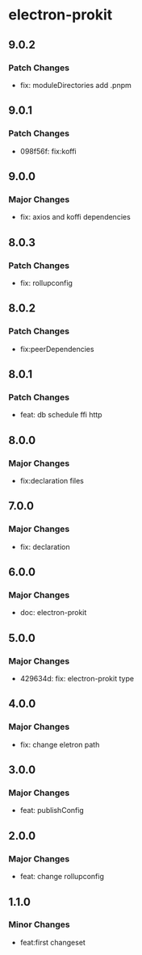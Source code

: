 # electron-prokit

## 9.0.2

### Patch Changes

- fix: moduleDirectories add .pnpm

## 9.0.1

### Patch Changes

- 098f56f: fix:koffi

## 9.0.0

### Major Changes

- fix: axios and koffi dependencies

## 8.0.3

### Patch Changes

- fix: rollupconfig

## 8.0.2

### Patch Changes

- fix:peerDependencies

## 8.0.1

### Patch Changes

- feat: db schedule ffi http

## 8.0.0

### Major Changes

- fix:declaration files

## 7.0.0

### Major Changes

- fix: declaration

## 6.0.0

### Major Changes

- doc: electron-prokit

## 5.0.0

### Major Changes

- 429634d: fix: electron-prokit type

## 4.0.0

### Major Changes

- fix: change eletron path

## 3.0.0

### Major Changes

- feat: publishConfig

## 2.0.0

### Major Changes

- feat: change rollupconfig

## 1.1.0

### Minor Changes

- feat:first changeset
